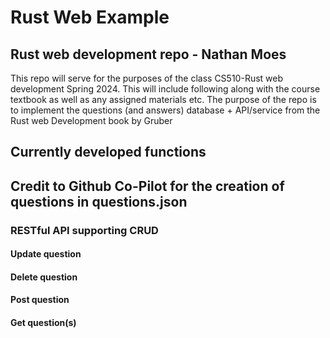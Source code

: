 # Rust Web Example

## Rust web development repo - Nathan Moes

This repo will serve for the purposes of the class CS510-Rust web development Spring 2024.
This will include following along with the course textbook as well as any assigned materials etc.
The purpose of the repo is to implement the questions (and answers) database + API/service from the Rust web
Development book by Gruber

## Currently developed functions

## Credit to Github Co-Pilot for the creation of questions in questions.json

### RESTful API supporting CRUD

#### Update question

#### Delete question

#### Post question

#### Get question(s)
